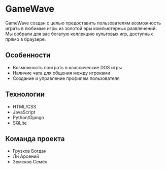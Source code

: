 # GameWave
GameWave создан с целью предоставить пользователям возможность играть в любимые игры из золотой эры компьютерных развлечений. Мы собрали для вас богатую коллекцию культовых игр, доступных прямо в браузере.

## Особенности
- Возможность поиграть в классические DOS игры
- Наличие чата для общения между игроками
- Создание и управление профилем пользователя

## Технологии
- HTML/CSS
- JavaScript
- Python/Django
- SQLite

## Команда проекта
- Грузков Богдан
- Ли Арсений
- Земсков Семён
